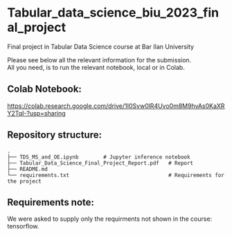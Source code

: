 # Tabular_data_science_biu_2023_final_project
Final project in Tabular Data Science course at Bar Ilan University

Please see below all the relevant information for the submission.<br>
All you need, is to run the relevant notebook, local or in Colab.<br>

## Colab Notebook:
https://colab.research.google.com/drive/1I0Svw0lR4Uvo0m8M9hvAs0KaXRY2TqI-?usp=sharing

## Repository structure:
    .
    ├── TDS_MS_and_OE.ipynb        # Jupyter inference notebook
    ├── Tabular_Data_Science_Final_Project_Report.pdf   # Report
    ├── README.md
    └── requirements.txt                                # Requirements for the project

## Requirements note:
We were asked to supply only the requirments not shown in the course: tensorflow.
